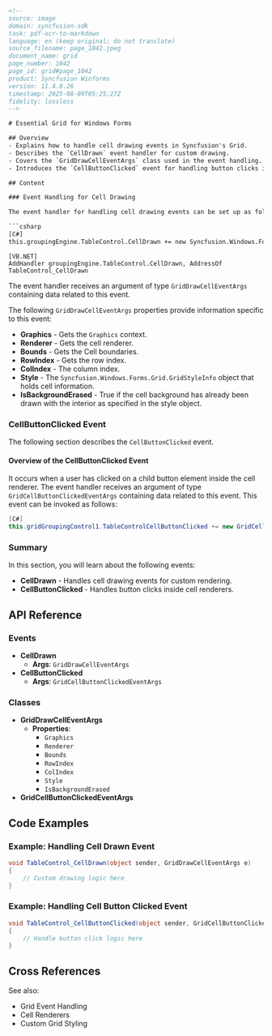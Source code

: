 ```html
<!-- 
source: image
domain: syncfusion-sdk
task: pdf-ocr-to-markdown
language: en (keep original; do not translate)
source_filename: page_1042.jpeg
document_name: grid
page_number: 1042
page_id: grid#page_1042
product: Syncfusion Winforms
version: 11.4.0.26
timestamp: 2025-08-09T05:25:27Z
fidelity: lossless
-->

# Essential Grid for Windows Forms

## Overview
- Explains how to handle cell drawing events in Syncfusion's Grid.
- Describes the `CellDrawn` event handler for custom drawing.
- Covers the `GridDrawCellEventArgs` class used in the event handling.
- Introduces the `CellButtonClicked` event for handling button clicks inside cells.

## Content

### Event Handling for Cell Drawing

The event handler for handling cell drawing events can be set up as follows:

```csharp
[C#]
this.groupingEngine.TableControl.CellDrawn += new Syncfusion.Windows.Forms.Grid.GridDrawCellEventHandler (TableControl_CellDrawn);
```

```vb.net
[VB.NET]
AddHandler groupingEngine.TableControl.CellDrawn, AddressOf TableControl_CellDrawn
```

The event handler receives an argument of type `GridDrawCellEventArgs` containing data related to this event.

The following `GridDrawCellEventArgs` properties provide information specific to this event:

- **Graphics** - Gets the `Graphics` context.
- **Renderer** - Gets the cell renderer.
- **Bounds** - Gets the Cell boundaries.
- **RowIndex** - Gets the row index.
- **ColIndex** - The column index.
- **Style** - The `Syncfusion.Windows.Forms.Grid.GridStyleInfo` object that holds cell information.
- **IsBackgroundErased** - True if the cell background has already been drawn with the interior as specified in the style object.

### CellButtonClicked Event

The following section describes the `CellButtonClicked` event.

#### Overview of the CellButtonClicked Event

It occurs when a user has clicked on a child button element inside the cell renderer. The event handler receives an argument of type `GridCellButtonClickedEventArgs` containing data related to this event. This event can be invoked as follows:

```csharp
[C#]
this.gridGroupingControl1.TableControlCellButtonClicked += new GridCellButtonClickedEventHandler (TableControl_CellButtonClicked);
```

### Summary

In this section, you will learn about the following events:
- **CellDrawn** - Handles cell drawing events for custom rendering.
- **CellButtonClicked** - Handles button clicks inside cell renderers.

## API Reference

### Events
- **CellDrawn**
  - **Args**: `GridDrawCellEventArgs`
- **CellButtonClicked**
  - **Args**: `GridCellButtonClickedEventArgs`

### Classes
- **GridDrawCellEventArgs**
  - **Properties**:
    - `Graphics`
    - `Renderer`
    - `Bounds`
    - `RowIndex`
    - `ColIndex`
    - `Style`
    - `IsBackgroundErased`
- **GridCellButtonClickedEventArgs**

## Code Examples

### Example: Handling Cell Drawn Event

```csharp
void TableControl_CellDrawn(object sender, GridDrawCellEventArgs e)
{
    // Custom drawing logic here
}
```

### Example: Handling Cell Button Clicked Event

```csharp
void TableControl_CellButtonClicked(object sender, GridCellButtonClickedEventArgs e)
{
    // Handle button click logic here
}
```

## Cross References
See also:
- Grid Event Handling
- Cell Renderers
- Custom Grid Styling

<!-- tags: grid, windows forms, event handling, cell drawing, cell button click, syncfusion winforms, version: 11.4.0.26 -->
```